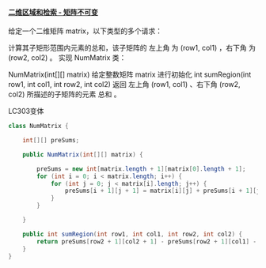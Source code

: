 #### [二维区域和检索 - 矩阵不可变](https://leetcode-cn.com/problems/range-sum-query-2d-immutable/)



给定一个二维矩阵 matrix，以下类型的多个请求：

计算其子矩形范围内元素的总和，该子矩阵的 左上角 为 (row1, col1) ，右下角 为 (row2, col2) 。
实现 NumMatrix 类：

NumMatrix(int[][] matrix) 给定整数矩阵 matrix 进行初始化
int sumRegion(int row1, int col1, int row2, int col2) 返回 左上角 (row1, col1) 、右下角 (row2, col2) 所描述的子矩阵的元素 总和 。



LC303变体

```java
class NumMatrix {

    int[][] preSums;

    public NumMatrix(int[][] matrix) {

        preSums = new int[matrix.length + 1][matrix[0].length + 1];
        for (int i = 0; i < matrix.length; i++) {
            for (int j = 0; j < matrix[i].length; j++) {
                preSums[i + 1][j + 1] = matrix[i][j] + preSums[i + 1][j] + preSums[i][j + 1] - preSums[i][j];
            }
        }

    }

    public int sumRegion(int row1, int col1, int row2, int col2) {
        return preSums[row2 + 1][col2 + 1] - preSums[row2 + 1][col1] - preSums[row1][col2 + 1] + preSums[row1][col1];
    }
}

```



